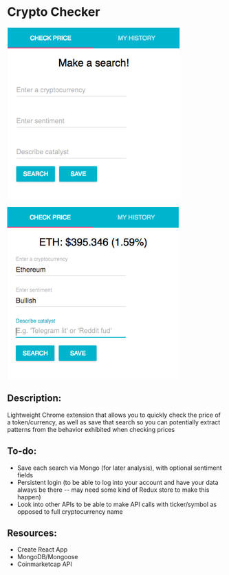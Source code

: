 # Crypto Checker

![Alt text](./screenshots/Screenshot1.png?raw=true "Image 1") 

![Alt text](./screenshots/Screenshot2.png?raw=true "Image 2") 

## Description:
Lightweight Chrome extension that allows you to quickly check the price of a token/currency, as well as save that search so you can potentially extract patterns from the behavior exhibited when checking prices

## To-do:
* Save each search via Mongo (for later analysis), with optional sentiment fields
* Persistent login (to be able to log into your account and have your data always be there -- may need some kind of Redux store to make this happen)
* Look into other APIs to be able to make API calls with ticker/symbol as opposed to full cryptocurrency name

## Resources:
* Create React App
* MongoDB/Mongoose
* Coinmarketcap API